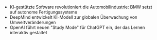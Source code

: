 - KI-gestützte Software revolutioniert die Automobilindustrie: BMW setzt auf autonome Fertigungssysteme
- DeepMind entwickelt KI-Modell zur globalen Überwachung von Umweltveränderungen
- OpenAI führt neuen "Study Mode" für ChatGPT ein, der das Lernen interaktiv gestaltet
